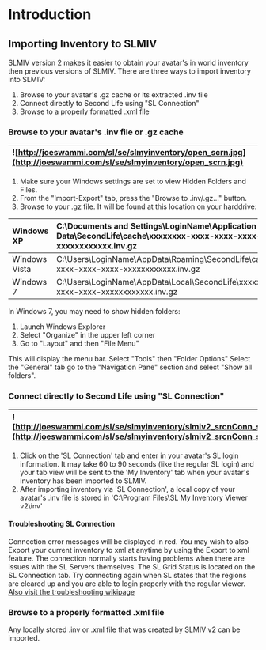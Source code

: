 # Introduction #

## Importing Inventory to SLMIV ##
SLMIV version 2 makes it easier to obtain your avatar's in world inventory then previous versions of SLMIV.  There are three ways to import inventory into SLMIV:
  1. Browse to your avatar's .gz cache or its extracted .inv file
  1. Connect directly to Second Life using "SL Connection"
  1. Browse to a properly formatted .xml file

### Browse to your avatar's .inv file or .gz cache ###
|![http://joeswammi.com/sl/se/slmyinventory/open_scrn.jpg](http://joeswammi.com/sl/se/slmyinventory/open_scrn.jpg)|
|:----------------------------------------------------------------------------------------------------------------|

  1. Make sure your Windows settings are set to view Hidden Folders and Files.
  1. From the "Import-Export" tab, press the "Browse to .inv/.gz..." button.
  1. Browse to your .gz file. It will be found at this location on your harddrive:

|Windows XP|C:\Documents and Settings\LoginName\Application Data\SecondLife\cache\xxxxxxxx-xxxx-xxxx-xxxx-xxxxxxxxxxxx.inv.gz|
|:---------|:----------------------------------------------------------------------------------------------------------------|
|Windows Vista|C:\Users\LoginName\AppData\Roaming\SecondLife\cache\xxxxxxxx-xxxx-xxxx-xxxx-xxxxxxxxxxxx.inv.gz                  |
|Windows 7 |C:\Users\LoginName\AppData\Local\SecondLife\xxxxxxxx-xxxx-xxxx-xxxx-xxxxxxxxxxxx.inv.gz                          |

In Windows 7, you may need to show hidden folders:
1) Launch Windows Explorer
2) Select "Organize" in the upper left corner
3) Go to "Layout" and then "File Menu"

This will display the menu bar. Select "Tools" then "Folder Options"
Select the "General" tab go to the "Navigation Pane" section and select "Show all folders".

### Connect directly to Second Life using "SL Connection" ###
|![http://joeswammi.com/sl/se/slmyinventory/slmiv2_srcnConn_sm.jpg](http://joeswammi.com/sl/se/slmyinventory/slmiv2_srcnConn_sm.jpg)|
|:----------------------------------------------------------------------------------------------------------------------------------|

  1. Click on the 'SL Connection' tab and enter in your avatar's SL login information.  It may take 60 to 90 seconds (like the regular SL login) and your tab view will be sent to the 'My Inventory' tab when your avatar's inventory has been imported to SLMIV.
  1. After importing inventory via 'SL Connection', a local copy of your avatar's .inv file is stored in 'C:\Program Files\SL My Inventory Viewer v2\inv'

#### Troubleshooting SL Connection ####
Connection error messages will be displayed in red.
You may wish to also Export your current inventory to xml at anytime by using the Export to xml feature.
The connection normally starts having problems when there are issues with the SL Servers themselves. The SL Grid Status is located on the SL Connection tab.
Try connecting again when SL states that the regions are cleared up and you are able to login properly with the regular viewer.
[Also visit the troubleshooting wikipage](http://code.google.com/p/slmiv/wiki/TroubleshootingConnection)

### Browse to a properly formatted .xml file ###
Any locally stored .inv or .xml file that was created by SLMIV v2 can be imported.